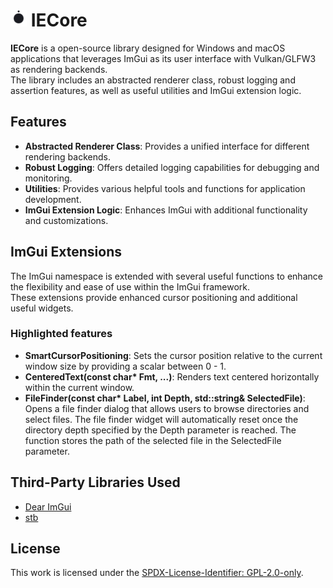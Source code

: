 # <img src="Resources/IE-Brand-Kit/IE-Logo-No-Bg.png" alt="IE Logo" width="26"> IECore

**IECore** is a open-source library designed for Windows and macOS applications that leverages ImGui as its user interface with Vulkan/GLFW3 as rendering backends.  
The library includes an abstracted renderer class, robust logging and assertion features, as well as useful utilities and ImGui extension logic.  

## Features
- **Abstracted Renderer Class**: Provides a unified interface for different rendering backends.
- **Robust Logging**: Offers detailed logging capabilities for debugging and monitoring.
- **Utilities**: Provides various helpful tools and functions for application development.
- **ImGui Extension Logic**: Enhances ImGui with additional functionality and customizations.

## ImGui Extensions
The ImGui namespace is extended with several useful functions to enhance the flexibility and ease of use within the ImGui framework.  
These extensions provide enhanced cursor positioning and additional useful widgets.  
### Highlighted features
- **SmartCursorPositioning**: Sets the cursor position relative to the current window size by providing a scalar between 0 - 1.
- **CenteredText(const char\* Fmt, ...)**: Renders text centered horizontally within the current window.
- **FileFinder(const char\* Label, int Depth, std::string& SelectedFile)**: Opens a file finder dialog that allows users to browse directories and select files. The file finder widget will automatically reset once the directory depth specified by the Depth parameter is reached. The function stores the path of the selected file in the SelectedFile parameter.

## Third-Party Libraries Used
- [Dear ImGui](https://github.com/ocornut/imgui)
- [stb](https://github.com/nothings/stb)

## License
This work is licensed under the [SPDX-License-Identifier: GPL-2.0-only](./LICENSE).
